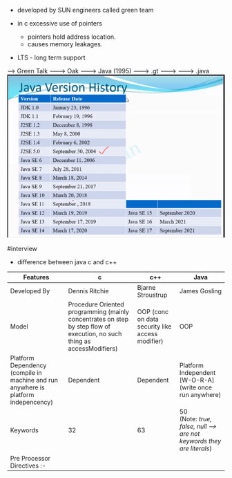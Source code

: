 - developed by SUN engineers called green team
- in c excessive use of pointers
	- pointers hold address location.
	- causes memory leakages.

- LTS - long term support

--> Green Talk ---> Oak ---> Java (1995)
---> .gt            --->         ---> .java 
![javaversions](images/999javaversions.png)


#interview 
- difference between java c and c++


|Features|c|c++|Java|
|---|---|---|---|
|Developed By|Dennis Ritchie|Bjarne Stroustrup|James Gosling|
|Model|Procedure Oriented programming (mainly concentrates on step by step flow of execution, no such thing as accessModifiers)|OOP (conc on data security like access modifier)|OOP|
|Platform Dependency (compile in machine and run anywhere is platform indepencency)|Dependent|Dependent|Platform Independent [W-O-R-A] (write once run anywhere)|
|Keywords|32|63|50 <br> (Note: *true, false, null --> are not keywords they are literals*)|
|Pre Processor Directives :- <br> ||||